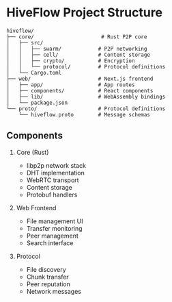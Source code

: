 # HiveFlow Project Structure

```
hiveflow/
├── core/                      # Rust P2P core
│   ├── src/
│   │   ├── swarm/            # P2P networking
│   │   ├── cell/             # Content storage
│   │   ├── crypto/           # Encryption
│   │   └── protocol/         # Protocol definitions
│   └── Cargo.toml
├── web/                      # Next.js frontend
│   ├── app/                  # App routes
│   ├── components/           # React components
│   ├── lib/                  # WebAssembly bindings
│   └── package.json
└── proto/                    # Protocol definitions
    └── hiveflow.proto        # Message schemas
```

## Components

1. Core (Rust)
   - libp2p network stack
   - DHT implementation
   - WebRTC transport
   - Content storage
   - Protobuf handlers

2. Web Frontend
   - File management UI
   - Transfer monitoring
   - Peer management
   - Search interface

3. Protocol
   - File discovery
   - Chunk transfer
   - Peer reputation
   - Network messages